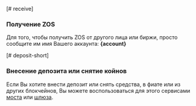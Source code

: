 [# receive]

### Получение ZOS

Для того, чтобы получить ZOS от другого лица или биржи, просто сообщите им имя Вашего аккаунта: **{account}**

[# deposit-short]

### Внесение депозита или снятие койнов

Если Вы хотите внести депозит или снять средства, в фиате или из других блокчейнов, Вы можете воспользоваться для этого сервисами [моста](introduction/bridges_gateways) или [шлюза](introduction/bridges_gateways).